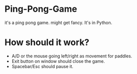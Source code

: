 # Ping-Pong-Game
it's a ping pong game. might get fancy. It's in Python.

# How should it work?
- A/D or the mouse going left/right as movement for paddles.
- Exit button on window should close the game.
- Spacebar/Esc should pause it.

